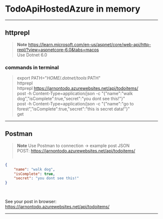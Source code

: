 # TodoApiHostedAzure in memory
---

## httprepl
> __Note__
https://learn.microsoft.com/en-us/aspnet/core/web-api/http-repl/?view=aspnetcore-6.0&tabs=macos <br />
Use Dotnet 6.0 <br />

### commands in terminal
> export PATH="$HOME/.dotnet/tools:$PATH" <br />
> httprepl <br />
> httprepl https://jarnontodo.azurewebsites.net/api/todoitems/ <br />
> post -h Content-Type=application/json -c "{"name":"walk dog","isComplete":true,"secret":"you dont see this!"}" <br />
> post -h Content-Type=application/json -c "{"name":"go to forest","isComplete":true,"secret":"this is secret data!"}" <br />
> get <br />

---

## Postman
> __Note__
Use Postman to connection -> example post JSON <br />
POST: https://jarnontodo.azurewebsites.net/api/todoitems/ <br /><br />

```json
{ 
    "name": "walk dog",
    "isComplete": true,
    "secret": "you dont see this!"
}
```
<br />

See your post in browser: https://jarnontodo.azurewebsites.net/api/todoitems/

---

